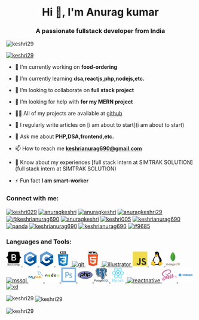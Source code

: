 
<h1 align="center">Hi 👋, I'm Anurag kumar</h1>
<h3 align="center">A passionate fullstack developer from India</h3>
<cid=ecf05e47gqkokl41obwhd4giexzuwexxsg8klsxbttyjrkss&rid=giphy.gif&ct=g">
<p align="left"> <img src="https://komarev.com/ghpvc/?username=keshri29&label=Profile%20views&color=0e75b6&style=flat" alt="keshri29" /> </p>

<p align="left"> <a href="https://github.com/ryo-ma/github-profile-trophy"><img src="https://github-profile-trophy.vercel.app/?username=keshri29" alt="keshri29" /></a> </p>

- 🔭 I’m currently working on **food-ordering**

- 🌱 I’m currently learning **dsa,reactjs,php,nodejs,etc.**

- 👯 I’m looking to collaborate on **full stack project**

- 🤝 I’m looking for help with **for my MERN project**

- 👨‍💻 All of my projects are available at [github](github)

- 📝 I regularly write articles on [i am about to start](i am about to start)

- 💬 Ask me about **PHP,DSA,frontend,etc.**

- 📫 How to reach me **keshrianurag690@gmail.com**

- 📄 Know about my experiences [full stack intern at SIMTRAK SOLUTION](full stack intern at SIMTRAK SOLUTION)

- ⚡ Fun fact **I am smart-worker**

<h3 align="left">Connect with me:</h3>
<p align="left">
<a href="https://twitter.com/keshri029" target="blank"><img align="center" src="https://raw.githubusercontent.com/rahuldkjain/github-profile-readme-generator/master/src/images/icons/Social/twitter.svg" alt="keshri029" height="30" width="40" /></a>
<a href="https://linkedin.com/in/anuragkeshri" target="blank"><img align="center" src="https://raw.githubusercontent.com/rahuldkjain/github-profile-readme-generator/master/src/images/icons/Social/linked-in-alt.svg" alt="anuragkeshri" height="30" width="40" /></a>
<a href="https://fb.com/anuragkeshri" target="blank"><img align="center" src="https://raw.githubusercontent.com/rahuldkjain/github-profile-readme-generator/master/src/images/icons/Social/facebook.svg" alt="anuragkeshri" height="30" width="40" /></a>
<a href="https://instagram.com/anuragkeshri29" target="blank"><img align="center" src="https://raw.githubusercontent.com/rahuldkjain/github-profile-readme-generator/master/src/images/icons/Social/instagram.svg" alt="anuragkeshri29" height="30" width="40" /></a>
<a href="https://medium.com/@keshrianurag690" target="blank"><img align="center" src="https://raw.githubusercontent.com/rahuldkjain/github-profile-readme-generator/master/src/images/icons/Social/medium.svg" alt="@keshrianurag690" height="30" width="40" /></a>
<a href="https://www.youtube.com/c/anuragkeshri" target="blank"><img align="center" src="https://raw.githubusercontent.com/rahuldkjain/github-profile-readme-generator/master/src/images/icons/Social/youtube.svg" alt="anuragkeshri" height="30" width="40" /></a>
<a href="https://www.codechef.com/users/keshri005" target="blank"><img align="center" src="https://cdn.jsdelivr.net/npm/simple-icons@3.1.0/icons/codechef.svg" alt="keshri005" height="30" width="40" /></a>
<a href="https://www.hackerrank.com/keshrianurag690" target="blank"><img align="center" src="https://raw.githubusercontent.com/rahuldkjain/github-profile-readme-generator/master/src/images/icons/Social/hackerrank.svg" alt="keshrianurag690" height="30" width="40" /></a>
<a href="https://www.leetcode.com/panda" target="blank"><img align="center" src="https://raw.githubusercontent.com/rahuldkjain/github-profile-readme-generator/master/src/images/icons/Social/leet-code.svg" alt="panda" height="30" width="40" /></a>
<a href="https://www.hackerearth.com/keshrianurag690" target="blank"><img align="center" src="https://raw.githubusercontent.com/rahuldkjain/github-profile-readme-generator/master/src/images/icons/Social/hackerearth.svg" alt="keshrianurag690" height="30" width="40" /></a>
<a href="https://auth.geeksforgeeks.org/user/keshrianurag690" target="blank"><img align="center" src="https://raw.githubusercontent.com/rahuldkjain/github-profile-readme-generator/master/src/images/icons/Social/geeks-for-geeks.svg" alt="keshrianurag690" height="30" width="40" /></a>
<a href="https://discord.gg/#9685" target="blank"><img align="center" src="https://raw.githubusercontent.com/rahuldkjain/github-profile-readme-generator/master/src/images/icons/Social/discord.svg" alt="#9685" height="30" width="40" /></a>
</p>

<h3 align="left">Languages and Tools:</h3>
<p align="left"> <a href="https://getbootstrap.com" target="_blank" rel="noreferrer"> <img src="https://raw.githubusercontent.com/devicons/devicon/master/icons/bootstrap/bootstrap-plain-wordmark.svg" alt="bootstrap" width="40" height="40"/> </a> <a href="https://www.cprogramming.com/" target="_blank" rel="noreferrer"> <img src="https://raw.githubusercontent.com/devicons/devicon/master/icons/c/c-original.svg" alt="c" width="40" height="40"/> </a> <a href="https://www.w3schools.com/cpp/" target="_blank" rel="noreferrer"> <img src="https://raw.githubusercontent.com/devicons/devicon/master/icons/cplusplus/cplusplus-original.svg" alt="cplusplus" width="40" height="40"/> </a> <a href="https://www.w3schools.com/css/" target="_blank" rel="noreferrer"> <img src="https://raw.githubusercontent.com/devicons/devicon/master/icons/css3/css3-original-wordmark.svg" alt="css3" width="40" height="40"/> </a> <a href="https://git-scm.com/" target="_blank" rel="noreferrer"> <img src="https://www.vectorlogo.zone/logos/git-scm/git-scm-icon.svg" alt="git" width="40" height="40"/> </a> <a href="https://www.w3.org/html/" target="_blank" rel="noreferrer"> <img src="https://raw.githubusercontent.com/devicons/devicon/master/icons/html5/html5-original-wordmark.svg" alt="html5" width="40" height="40"/> </a> <a href="https://www.adobe.com/in/products/illustrator.html" target="_blank" rel="noreferrer"> <img src="https://www.vectorlogo.zone/logos/adobe_illustrator/adobe_illustrator-icon.svg" alt="illustrator" width="40" height="40"/> </a> <a href="https://developer.mozilla.org/en-US/docs/Web/JavaScript" target="_blank" rel="noreferrer"> <img src="https://raw.githubusercontent.com/devicons/devicon/master/icons/javascript/javascript-original.svg" alt="javascript" width="40" height="40"/> </a> <a href="https://www.linux.org/" target="_blank" rel="noreferrer"> <img src="https://raw.githubusercontent.com/devicons/devicon/master/icons/linux/linux-original.svg" alt="linux" width="40" height="40"/> </a> <a href="https://www.mongodb.com/" target="_blank" rel="noreferrer"> <img src="https://raw.githubusercontent.com/devicons/devicon/master/icons/mongodb/mongodb-original-wordmark.svg" alt="mongodb" width="40" height="40"/> </a> <a href="https://www.microsoft.com/en-us/sql-server" target="_blank" rel="noreferrer"> <img src="https://www.svgrepo.com/show/303229/microsoft-sql-server-logo.svg" alt="mssql" width="40" height="40"/> </a> <a href="https://www.mysql.com/" target="_blank" rel="noreferrer"> <img src="https://raw.githubusercontent.com/devicons/devicon/master/icons/mysql/mysql-original-wordmark.svg" alt="mysql" width="40" height="40"/> </a> <a href="https://nodejs.org" target="_blank" rel="noreferrer"> <img src="https://raw.githubusercontent.com/devicons/devicon/master/icons/nodejs/nodejs-original-wordmark.svg" alt="nodejs" width="40" height="40"/> </a> <a href="https://www.photoshop.com/en" target="_blank" rel="noreferrer"> <img src="https://raw.githubusercontent.com/devicons/devicon/master/icons/photoshop/photoshop-line.svg" alt="photoshop" width="40" height="40"/> </a> <a href="https://www.php.net" target="_blank" rel="noreferrer"> <img src="https://raw.githubusercontent.com/devicons/devicon/master/icons/php/php-original.svg" alt="php" width="40" height="40"/> </a> <a href="https://www.postgresql.org" target="_blank" rel="noreferrer"> <img src="https://raw.githubusercontent.com/devicons/devicon/master/icons/postgresql/postgresql-original-wordmark.svg" alt="postgresql" width="40" height="40"/> </a> <a href="https://reactjs.org/" target="_blank" rel="noreferrer"> <img src="https://raw.githubusercontent.com/devicons/devicon/master/icons/react/react-original-wordmark.svg" alt="react" width="40" height="40"/> </a> <a href="https://reactnative.dev/" target="_blank" rel="noreferrer"> <img src="https://reactnative.dev/img/header_logo.svg" alt="reactnative" width="40" height="40"/> </a> <a href="https://sass-lang.com" target="_blank" rel="noreferrer"> <img src="https://raw.githubusercontent.com/devicons/devicon/master/icons/sass/sass-original.svg" alt="sass" width="40" height="40"/> </a> <a href="https://webpack.js.org" target="_blank" rel="noreferrer"> <img src="https://raw.githubusercontent.com/devicons/devicon/d00d0969292a6569d45b06d3f350f463a0107b0d/icons/webpack/webpack-original-wordmark.svg" alt="webpack" width="40" height="40"/> </a> <a href="https://www.adobe.com/products/xd.html" target="_blank" rel="noreferrer"> <img src="https://cdn.worldvectorlogo.com/logos/adobe-xd.svg" alt="xd" width="40" height="40"/> </a> </p>

<p><img align="left" src="https://github-readme-stats.vercel.app/api/top-langs?username=keshri29&show_icons=true&locale=en&layout=compact" alt="keshri29" /></p>

<p>&nbsp;<img align="center" src="https://github-readme-stats.vercel.app/api?username=keshri29&show_icons=true&locale=en" alt="keshri29" /></p>

<p><img align="center" src="https://github-readme-streak-stats.herokuapp.com/?user=keshri29&" alt="keshri29" /></p>
